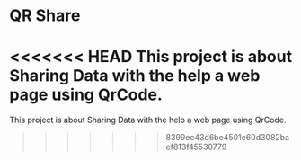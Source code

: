 # QR Share 
<<<<<<< HEAD
This project is about Sharing Data with the help a web page using QrCode.
=======
This project is about Sharing Data with the help a web page using QrCode.

>>>>>>> 8399ec43d6be4501e60d3082baef813f45530779
